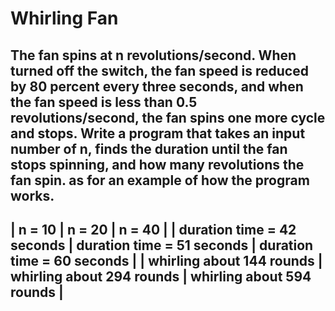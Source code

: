 # Whirling Fan
The fan spins at n revolutions/second. When turned off the switch, the fan speed is reduced by 80 percent every three seconds, 
and when the fan speed is less than 0.5 revolutions/second, the fan spins one more cycle and stops. Write a program that takes 
an input number of n, finds the duration until the fan stops spinning, and how many revolutions the fan spin. as for an example 
of how the program works.
------------------------------------------------------------------------------------------------
| n = 10                       | n = 20                        | n = 40                        |
| duration time = 42 seconds   | duration time  = 51 seconds   | duration time  = 60 seconds   |
| whirling about 144 rounds    | whirling about 294 rounds     | whirling about 594 rounds     |
------------------------------------------------------------------------------------------------